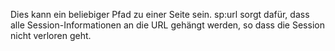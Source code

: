 Dies kann ein beliebiger Pfad zu einer Seite sein. sp:url sorgt dafür, dass
alle Session-Informationen an die URL gehängt werden, so dass die Session
nicht verloren geht.